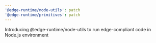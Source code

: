 ```yaml
---
'@edge-runtime/node-utils': patch
'@edge-runtime/primitives': patch
---
```


Introducing @edge-runtime/node-utils to run edge-compliant code in Node.js environment
